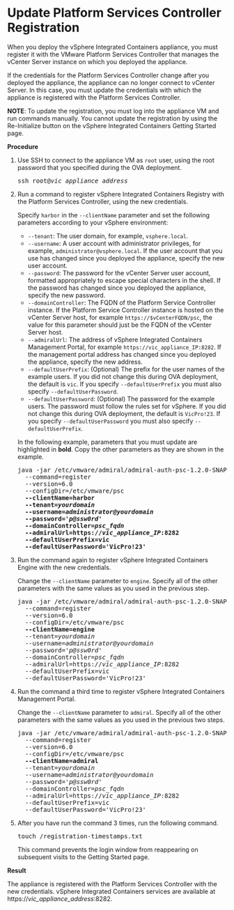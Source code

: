 # Update Platform Services Controller Registration #

When you deploy the vSphere Integrated Containers appliance, you must register it with the VMware Platform Services Controller that manages the vCenter Server instance on which you deployed the appliance.

If the credentials for the Platform Services Controller change after you deployed the appliance, the appliance can no longer connect to vCenter Server. In this case, you must update the credentials with which the appliance is registered with the Platform Services Controller.

**NOTE**: To update the registration, you must log into the appliance VM and run commands manually. You cannot update the registration by using the Re-Initialize button on the vSphere Integrated Containers Getting Started page.

**Procedure**

1. Use SSH to connect to the appliance VM as `root` user, using the root password that you specified during the OVA deployment.

    <pre>ssh root@<i>vic_appliance_address</i></pre>
2. Run a command to register vSphere Integrated Containers Registry with the Platform Services Controller, using the new credentials. 

    Specify `harbor` in the `--clientName` parameter and set the following parameters according to your vSphere environment:

    * `--tenant`: The user domain, for example, `vsphere.local`.
    * `--username`: A user account with administrator privileges, for example, `administrator@vsphere.local`. If the user account that you use has changed since you deployed the appliance, specify the new user account.
    * `--password`: The password for the vCenter Server user account, formatted appropriately to escape special characters in the shell.  If the password has changed since you deployed the appliance, specify the new password.
    * `--domainController`: The FQDN of the Platform Service Controller instance. If the Platform Service Controller instance is hosted on the vCenter Server host, for example `https://$vCenterFQDN/psc`, the value for this parameter should just be the FQDN of the vCenter  Server host.
    * `--admiralUrl`: The address of vSphere Integrated Containers Management Portal, for example `https://vic_appliance_IP:8282`. If the management portal address has changed since you deployed the appliance, specify the new address.
    * `--defaultUserPrefix`: (Optional) The prefix for the user names of the example users. If you did not change this during OVA deployment, the default is `vic`. If you specify `--defaultUserPrefix` you must also specify `--defaultUserPassword`.
    * `--defaultUserPassword`: (Optional) The password for the example users. The password must follow the rules set for vSphere. If you did not change this during OVA deployment, the default is `VicPro!23`. If you specify `--defaultUserPassword` you must also specify `--defaultUserPrefix`.

    In the following example, parameters that you must update are highlighted in **bold**. Copy the other parameters as they are shown in the example.

    <pre>java -jar /etc/vmware/admiral/admiral-auth-psc-1.2.0-SNAPSHOT-command.jar
     --command=register 
     --version=6.0 
     --configDir=/etc/vmware/psc 
     <b>--clientName=harbor
     --tenant=<i>yourdomain</i>
     --username=<i>administrator@yourdomain</i>
     --password='<i>p@ssw0rd</i>'
     --domainController=<i>psc_fqdn</i>
     --admiralUrl=https://<i>vic_appliance_IP</i>:8282
     --defaultUserPrefix=vic
     --defaultUserPassword='VicPro!23'</b>
</pre>

3. Run the command again to register vSphere Integrated Containers Engine with the new credentials.  

    Change the `--clientName` parameter to `engine`. Specify all of the other parameters with the same values as you used in the previous step.

    <pre>java -jar /etc/vmware/admiral/admiral-auth-psc-1.2.0-SNAPSHOT-command.jar
     --command=register 
     --version=6.0 
     --configDir=/etc/vmware/psc 
     <b>--clientName=engine</b>
     --tenant=<i>yourdomain</i>
     --username=<i>administrator@yourdomain</i>
     --password='<i>p@ssw0rd</i>'
     --domainController=<i>psc_fqdn</i>
     --admiralUrl=https://<i>vic_appliance_IP</i>:8282
     --defaultUserPrefix=vic
     --defaultUserPassword='VicPro!23'
</pre>

4. Run the command a third time to register vSphere Integrated Containers Management Portal. 

    Change the `--clientName` parameter to `admiral`. Specify all of the other parameters with the same values as you used in the previous two steps.

    <pre>java -jar /etc/vmware/admiral/admiral-auth-psc-1.2.0-SNAPSHOT-command.jar
     --command=register 
     --version=6.0 
     --configDir=/etc/vmware/psc 
     <b>--clientName=admiral</b>
     --tenant=<i>yourdomain</i>
     --username=<i>administrator@yourdomain</i>
     --password='<i>p@ssw0rd</i>'
     --domainController=<i>psc_fqdn</i>
     --admiralUrl=https://<i>vic_appliance_IP</i>:8282
     --defaultUserPrefix=vic
     --defaultUserPassword='VicPro!23'
</pre>

5. After you have run the command 3 times, run the following command.

    <pre>touch /registration-timestamps.txt</pre>

    This command prevents the login window from reappearing on subsequent visits to the Getting Started page.

**Result** 

The appliance is registered with the Platform Services Controller with the new credentials. vSphere Integrated Containers services are available at https://<i>vic_appliance_address</i>:8282.


